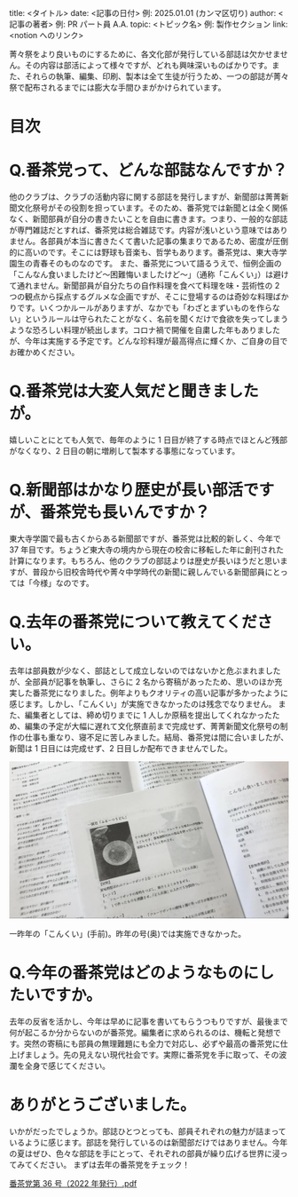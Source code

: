 title: <タイトル>
date: <記事の日付> 例: 2025.01.01 (カンマ区切り)
author: <記事の著者> 例: PR パート員 A.A.
topic: <トピック名> 例: 製作セクション
link: <notion へのリンク>

菁々祭をより良いものにするために、各文化部が発行している部誌は欠かせません。その内容は部活によって様々ですが、どれも興味深いものばかりです。また、それらの執筆、編集、印刷、製本は全て生徒が行うため、一つの部誌が菁々祭で配布されるまでには膨大な手間ひまがかけられています。

# 目次

# Q.番茶党って、どんな部誌なんですか？

他のクラブは、クラブの活動内容に関する部誌を発行しますが、新聞部は菁菁新聞文化祭号がその役割を担っています。そのため、番茶党では新聞とは全く関係なく、新聞部員が自分の書きたいことを自由に書きます。つまり、一般的な部誌が専門雑誌だとすれば、番茶党は総合雑誌です。内容が浅いという意味ではありません。各部員が本当に書きたくて書いた記事の集まりであるため、密度が圧倒的に高いのです。そこには野球も音楽も、哲学もあります。番茶党は、東大寺学園生の青春そのものなのです。
また、番茶党について語るうえで、恒例企画の「こんなん食いましたけど〜困難悔いましたけど〜」（通称「こんくい」）は避けて通れません。新聞部員が自分たちの自作料理を食べて料理を味・芸術性の 2 つの観点から採点するグルメな企画ですが、そこに登場するのは奇妙な料理ばかりです。いくつかルールがありますが、なかでも「わざとまずいものを作らない」というルールは守られたことがなく、名前を聞くだけで食欲を失ってしまうような恐ろしい料理が続出します。コロナ禍で開催を自粛した年もありましたが、今年は実施する予定です。どんな珍料理が最高得点に輝くか、ご自身の目でお確かめください。

# Q.番茶党は大変人気だと聞きましたが。

嬉しいことにとても人気で、毎年のように 1 日目が終了する時点でほとんど残部がなくなり、2 日目の朝に増刷して製本する事態になっています。

# Q.新聞部はかなり歴史が長い部活ですが、番茶党も長いんですか？

東大寺学園で最も古くからある新聞部ですが、番茶党は比較的新しく、今年で 37 年目です。ちょうど東大寺の境内から現在の校舎に移転した年に創刊された計算になります。もちろん、他のクラブの部誌よりは歴史が長いほうだと思いますが、普段から旧校舎時代や菁々中学時代の新聞に親しんでいる新聞部員にとっては「今様」なのです。

# Q.去年の番茶党について教えてください。

去年は部員数が少なく、部誌として成立しないのではないかと危ぶまれましたが、全部員が記事を執筆し、さらに 2 名から寄稿があったため、思いのほか充実した番茶党になりました。例年よりもクオリティの高い記事が多かったように感じます。しかし、「こんくい」が実施できなかったのは残念でなりません。
また、編集者としては、締め切りまでに 1 人しか原稿を提出してくれなかったため、編集の予定が大幅に遅れて文化祭直前まで完成せず、菁菁新聞文化祭号の制作の仕事も重なり、寝不足に苦しみました。結局、番茶党は間に合いましたが、新聞は 1 日目には完成せず、2 日目しか配布できませんでした。

![一昨年の「こんくい」(手前)。昨年の号(奥)では実施できなかった。](image.png)

一昨年の「こんくい」(手前)。昨年の号(奥)では実施できなかった。

# Q.今年の番茶党はどのようなものにしたいですか。

去年の反省を活かし、今年は早めに記事を書いてもらうつもりですが、最後まで何が起こるか分からないのが番茶党。編集者に求められるのは、機転と発想です。突然の寄稿にも部員の無理難題にも全力で対応し、必ずや最高の番茶党に仕上げましょう。先の見えない現代社会です。実際に番茶党を手に取って、その波瀾を全身で感じてください。

# ありがとうございました。

いかがだったでしょうか。部誌ひとつとっても、部員それぞれの魅力が詰まっているように感じます。部誌を発行しているのは新聞部だけではありません。今年の夏はぜひ、色々な部誌を手にとって、それぞれの部員が繰り広げる世界に浸ってみてください。
まずは去年の番茶党をチェック！

[番茶党第 36 号（2022 年発行）.pdf](%E7%95%AA%E8%8C%B6%E5%85%9A%E7%AC%AC36%E5%8F%B7%EF%BC%882022%E5%B9%B4%E7%99%BA%E8%A1%8C%EF%BC%89.pdf)
